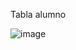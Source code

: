 Tabla alumno

![image](https://github.com/fpaterson/SQLcodoacodo/assets/53309219/58ce01f3-d0b3-45e4-bf8a-f61fe43d6a97)


